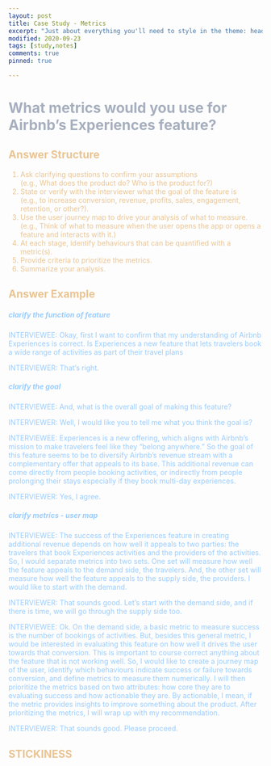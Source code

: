 ```yaml
---
layout: post
title: Case Study - Metrics
excerpt: "Just about everything you'll need to style in the theme: headings, paragraphs, blockquotes, tables, code blocks, and more."
modified: 2020-09-23
tags: [study,notes]
comments: true
pinned: true

---
```

# <font color=A6AFBE>What metrics would you use for Airbnb’s Experiences feature?

## <font color=EAC493>Answer Structure
1. Ask clarifying questions to confirm your assumptions 
<br>(e.g., What does the product do? Who is the product for?)
2. State or verify with the interviewer what the goal of the feature is 
<br>(e.g., to increase conversion, revenue, profits, sales, engagement, retention, or other?).
3. Use the user journey map to drive your analysis of what to measure. 
<br>(e.g., Think of what to measure when the user opens the app or opens a feature and interacts with it.)
4. At each stage, identify behaviours that can be quantified with a metric(s).
5. Provide criteria to prioritize the metrics.
6. Summarize your analysis.

## <font color=EAC493>Answer Example
##### <font color=99CCFF> clarify the function of feature
INTERVIEWEE: Okay, first I want to confirm that my understanding of Airbnb Experiences is correct. Is Experiences a new feature that lets travelers book a wide range of activities as part of their travel plans

INTERVIEWER: That’s right.

##### <font color=99CCFF> clarify the goal 
INTERVIEWEE: And, what is the overall goal of making this feature?

INTERVIEWER: Well, I would like you to tell me what you think the goal is?

INTERVIEWEE: Experiences is a new offering, which aligns with Airbnb’s mission to make travelers feel like they “belong anywhere.” So the goal of this feature seems to be to diversify Airbnb’s revenue stream with a complementary offer that appeals to its base. This additional revenue can come directly from people booking activities, or indirectly from people prolonging their stays especially if they book multi-day experiences.

INTERVIEWER: Yes, I agree.

##### <font color=99CCFF> clarify metrics - user map
INTERVIEWEE: The success of the Experiences feature in creating additional revenue depends on how well it appeals to two parties: the travelers that book Experiences activities and the providers of the activities. So, I would separate metrics into two sets. One set will measure how well the feature appeals to the demand side, the travelers. And, the other set will measure how well the feature appeals to the supply side, the providers. I would like to start with the demand.

INTERVIEWER: That sounds good. Let’s start with the demand side, and if there is time, we will go through the supply side too.

INTERVIEWEE: Ok. On the demand side, a basic metric to measure success is the number of bookings of activities. But, besides this general metric, I would be interested in evaluating this feature on how well it drives the user towards that conversion. This is important to course correct anything about the feature that is not working well. So, I would like to create a journey map of the user, identify which behaviours indicate success or failure towards conversion, and define metrics to measure them numerically. I will then prioritize the metrics based on two attributes: how core they are to evaluating success and how actionable they are. By actionable, I mean, if the metric provides insights to improve something about the product. After prioritizing the metrics, I will wrap up with my recommendation.

INTERVIEWER: That sounds good. Please proceed.





## <font color=EAC493> STICKINESS